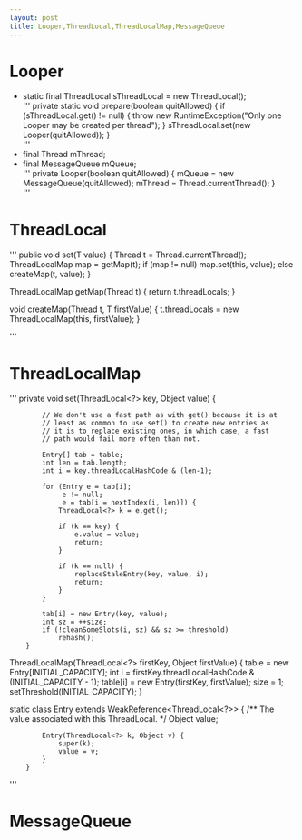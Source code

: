 ```yaml
---
layout: post
title: Looper,ThreadLocal,ThreadLocalMap,MessageQueue
---
```


# Looper  
* static final ThreadLocal<Looper> sThreadLocal = new ThreadLocal<Looper>();  
'''
private static void prepare(boolean quitAllowed) {
     if (sThreadLocal.get() != null) {
        throw new RuntimeException("Only one Looper may be created per thread");
     }
     sThreadLocal.set(new Looper(quitAllowed));
     }  
'''  
* final Thread mThread;  
* final MessageQueue mQueue;  
'''
private Looper(boolean quitAllowed) {
     mQueue = new MessageQueue(quitAllowed);
     mThread = Thread.currentThread();
    }  
'''  

# ThreadLocal  
'''
 public void set(T value) {
        Thread t = Thread.currentThread();
        ThreadLocalMap map = getMap(t);
        if (map != null)
            map.set(this, value);
        else
            createMap(t, value);
    }  
  
 ThreadLocalMap getMap(Thread t) {
        return t.threadLocals;
    }  

void createMap(Thread t, T firstValue) {
        t.threadLocals = new ThreadLocalMap(this, firstValue);
    }  

'''
# ThreadLocalMap  
'''
private void set(ThreadLocal<?> key, Object value) {

            // We don't use a fast path as with get() because it is at
            // least as common to use set() to create new entries as
            // it is to replace existing ones, in which case, a fast
            // path would fail more often than not.

            Entry[] tab = table;
            int len = tab.length;
            int i = key.threadLocalHashCode & (len-1);

            for (Entry e = tab[i];
                 e != null;
                 e = tab[i = nextIndex(i, len)]) {
                ThreadLocal<?> k = e.get();

                if (k == key) {
                    e.value = value;
                    return;
                }

                if (k == null) {
                    replaceStaleEntry(key, value, i);
                    return;
                }
            }

            tab[i] = new Entry(key, value);
            int sz = ++size;
            if (!cleanSomeSlots(i, sz) && sz >= threshold)
                rehash();
        }  

ThreadLocalMap(ThreadLocal<?> firstKey, Object firstValue) {
            table = new Entry[INITIAL_CAPACITY];
            int i = firstKey.threadLocalHashCode & (INITIAL_CAPACITY - 1);
            table[i] = new Entry(firstKey, firstValue);
            size = 1;
            setThreshold(INITIAL_CAPACITY);
        }  

static class Entry extends WeakReference<ThreadLocal<?>> {
            /** The value associated with this ThreadLocal. */
            Object value;

            Entry(ThreadLocal<?> k, Object v) {
                super(k);
                value = v;
            }
        }  

'''
# MessageQueue  

